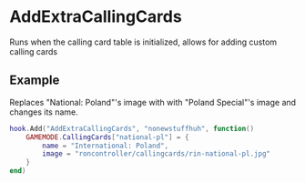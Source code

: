 # AddExtraCallingCards

Runs when the calling card table is initialized, allows for adding custom calling cards

## Example
Replaces "National: Poland"'s image with with "Poland Special"'s image and changes its name.
```lua
hook.Add("AddExtraCallingCards", "nonewstuffhuh", function()
    GAMEMODE.CallingCards["national-pl"] = {
        name = "International: Poland",
        image = "roncontroller/callingcards/rin-national-pl.jpg"
    }
end)
```